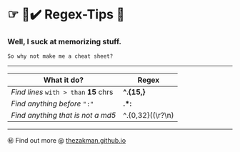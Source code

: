 ☞ 📘✔️ Regex-Tips 💬 
==================================
### Well, I suck at memorizing stuff.
```
So why not make me a cheat sheet?
```

***

**What it do?** | Regex 
--- | --- 
*Find lines* `with > than` **15** chrs |  **^.{15,}**
*Find anything before* `":"` | **.*:**
*Find anything that is not a md5* | ^.{0,32}((\r?\n)|$)

***

㊙️ Find out more @ [thezakman.github.io](http://thezakman.github.io/) 

